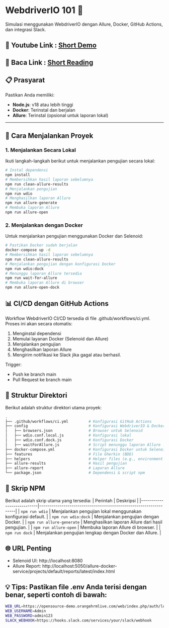 # WebdriverIO 101 🚀  
Simulasi menggunakan WebdriverIO dengan Allure, Docker, GitHub Actions, dan integrasi Slack.
## 🚀 Youtube Link : [Short Demo](https://youtu.be/96q6sg6UcNY)
## 🚀 Baca Link : [Short Reading](https://medium.com/@muxsdn/simulation-webdriverio-with-ci-cd-docker-allure-reports-and-slack-notifications-f493bd8d34e8)

## 📋 Prasyarat
Pastikan Anda memiliki:
- **Node.js**: v18 atau lebih tinggi
- **Docker**: Terinstal dan berjalan
- **Allure**: Terinstal (opsional untuk laporan lokal)
---
## 🚀 Cara Menjalankan Proyek
### 1. **Menjalankan Secara Lokal**
Ikuti langkah-langkah berikut untuk menjalankan pengujian secara lokal:
```bash
# Instal dependensi
npm install
# Membersihkan hasil laporan sebelumnya
npm run clean-allure-results
# Menjalankan pengujian
npm run wdio
# Menghasilkan laporan Allure
npm run allure-generate
# Membuka laporan Allure
npm run allure-open
```
### 2. **Menjalankan dengan Docker**
Untuk menjalankan pengujian menggunakan Docker dan Selenoid:
```bash
# Pastikan Docker sudah berjalan
docker-compose up -d
# Membersihkan hasil laporan sebelumnya
npm run clean-allure-results
# Menjalankan pengujian dengan konfigurasi Docker
npm run wdio:dock
# Menunggu laporan Allure tersedia
npm run wait-for-allure
# Membuka laporan Allure di browser
npm run allure-open-dock
```

## 📊 CI/CD dengan GitHub Actions

Workflow WebdriverIO CI/CD tersedia di file .github/workflows/ci.yml. Proses ini akan secara otomatis:

1. Menginstal dependensi
2. Memulai layanan Docker (Selenoid dan Allure)
3. Menjalankan pengujian
4. Menghasilkan laporan Allure
5. Mengirim notifikasi ke Slack jika gagal atau berhasil.

Trigger:
- Push ke branch main
- Pull Request ke branch main

## 📂 Struktur Direktori
Berikut adalah struktur direktori utama proyek:
```bash
.
├── .github/workflows/ci.yml         # Konfigurasi GitHub Actions
├── config                           # Konfigurasi WebdriverIO & Docker
│   ├── browsers.json                # Browser untuk Selenoid
│   ├── wdio.conf.local.js           # Konfigurasi lokal
│   ├── wdio.conf.dock.js            # Konfigurasi Docker
│   ├── waitForAllure.js             # Script menunggu laporan Allure
├── docker-compose.yml               # Konfigurasi Docker untuk Selenoid dan Allure
├── features                         # File Gherkin (BDD)
├── helpers                          # Helper files (e.g., environment variables)
├── allure-results                   # Hasil pengujian
├── allure-report                    # Laporan Allure
└── package.json                     # Dependensi & script npm
```

## 🧰 Skrip NPM
Berikut adalah skrip utama yang tersedia:
| Perintah                  | Deskripsi                                                        |
|---------------------------|------------------------------------------------------------------|
| `npm run wdio`            | Menjalankan pengujian lokal menggunakan konfigurasi default.    |
| `npm run wdio:dock`       | Menjalankan pengujian dengan Docker.                            |
| `npm run allure-generate` | Menghasilkan laporan Allure dari hasil pengujian.              |
| `npm run allure-open`     | Membuka laporan Allure di browser.                              |
| `npm run dock`            | Menjalankan pengujian lengkap dengan Docker dan Allure.         |

## 🌐 URL Penting
- Selenoid UI: http://localhost:8080
- Allure Report: http://localhost:5050/allure-docker-service/projects/default/reports/latest/index.html

## 💡 Tips: Pastikan file .env Anda terisi dengan benar, seperti contoh di bawah:
```bash
WEB_URL=https://opensource-demo.orangehrmlive.com/web/index.php/auth/login
WEB_USERNAME=Admin
WEB_PASSWORD=admin123
SLACK_WEBHOOK=https://hooks.slack.com/services/your/slack/webhook
```
